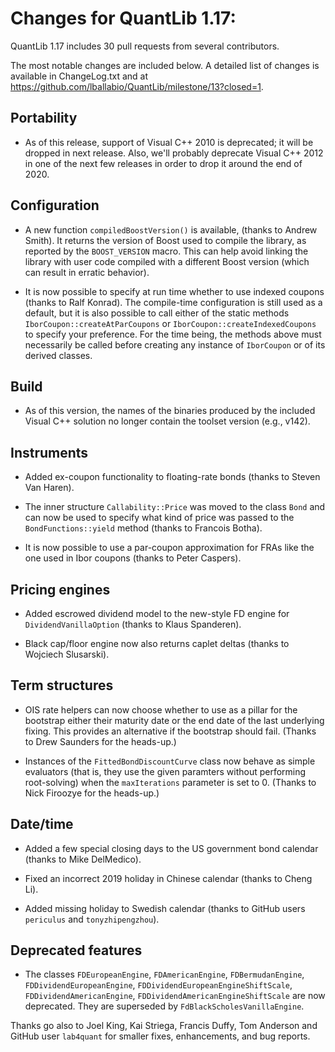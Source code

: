 Changes for QuantLib 1.17:
==========================

QuantLib 1.17 includes 30 pull requests from several contributors.

The most notable changes are included below.
A detailed list of changes is available in ChangeLog.txt and at
<https://github.com/lballabio/QuantLib/milestone/13?closed=1>.

Portability
-----------

- As of this release, support of Visual C++ 2010 is deprecated; it
  will be dropped in next release.  Also, we'll probably deprecate
  Visual C++ 2012 in one of the next few releases in order to drop it
  around the end of 2020.

Configuration
-------------

- A new function `compiledBoostVersion()` is available, (thanks to
  Andrew Smith).  It returns the version of Boost used to compile the
  library, as reported by the `BOOST_VERSION` macro.  This can help
  avoid linking the library with user code compiled with a different
  Boost version (which can result in erratic behavior).

- It is now possible to specify at run time whether to use indexed
  coupons (thanks to Ralf Konrad).  The compile-time configuration is
  still used as a default, but it is also possible to call either of
  the static methods `IborCoupon::createAtParCoupons` or
  `IborCoupon::createIndexedCoupons` to specify your preference.  For
  the time being, the methods above must necessarily be called before
  creating any instance of `IborCoupon` or of its derived classes.

Build
-----

- As of this version, the names of the binaries produced by the
  included Visual C++ solution no longer contain the toolset version
  (e.g., v142).

Instruments
-----------

- Added ex-coupon functionality to floating-rate bonds (thanks to
  Steven Van Haren).

- The inner structure `Callability::Price` was moved to the class
  `Bond` and can now be used to specify what kind of price was passed
  to the `BondFunctions::yield` method (thanks to Francois Botha).

- It is now possible to use a par-coupon approximation for FRAs like
  the one used in Ibor coupons (thanks to Peter Caspers).

Pricing engines
---------------

- Added escrowed dividend model to the new-style FD engine for
  `DividendVanillaOption` (thanks to Klaus Spanderen).

- Black cap/floor engine now also returns caplet deltas (thanks to
  Wojciech Slusarski).

Term structures
---------------

- OIS rate helpers can now choose whether to use as a pillar for the
  bootstrap either their maturity date or the end date of the last
  underlying fixing.  This provides an alternative if the bootstrap
  should fail.  (Thanks to Drew Saunders for the heads-up.)

- Instances of the `FittedBondDiscountCurve` class now behave as
  simple evaluators (that is, they use the given paramters without
  performing root-solving) when the `maxIterations` parameter is set
  to 0.  (Thanks to Nick Firoozye for the heads-up.)

Date/time
---------

- Added a few special closing days to the US government bond calendar
  (thanks to Mike DelMedico).

- Fixed an incorrect 2019 holiday in Chinese calendar (thanks to Cheng Li).

- Added missing holiday to Swedish calendar (thanks to GitHub users
  `periculus` and `tonyzhipengzhou`).

Deprecated features
-------------------

- The classes `FDEuropeanEngine`, `FDAmericanEngine`,
  `FDBermudanEngine`, `FDDividendEuropeanEngine`,
  `FDDividendEuropeanEngineShiftScale`, `FDDividendAmericanEngine`,
  `FDDividendAmericanEngineShiftScale` are now deprecated.  They are
  superseded by `FdBlackScholesVanillaEngine`.


Thanks go also to Joel King, Kai Striega, Francis Duffy, Tom Anderson
and GitHub user `lab4quant` for smaller fixes, enhancements, and bug
reports.
